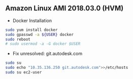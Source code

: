 
## Amazon Linux AMI 2018.03.0 (HVM)
- Docker Installation
```bash
sudo yum install docker
sudo gpasswd -a ${USER} docker
sudo reboot
# sudo usermod -a -G docker $USER
```
- Fix unresolved: git.autodesk.com 
```bash
sudo su
sudo echo "10.35.136.250 git.autodesk.com">>/etc/hosts
sudo su ec2-user
```

<!--stackedit_data:
eyJoaXN0b3J5IjpbMTkxNTkwMzMxMiwtMTk5MDU0NTY3Ml19
-->